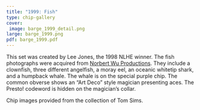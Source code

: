```yaml
---
title: "1999: Fish"
type: chip-gallery
cover:
 image: barge_1999_detail.png
large: barge_1999.png
pdf: barge_1999.pdf
---
```


This set was created by Lee Jones, the 1998 NLHE winner. The fish photographs
were acquired from [Norbert Wu Productions](http://www.norbertwu.com/"). They
include a clownfish, three different angelfish, a moray eel, an oceanic
whitetip shark, and a humpback whale. The whale is on the special purple
chip. The common obverse shows an &#8220;Art Deco&#8221; style magician
presenting aces. The Presto! codeword is hidden on the magician&#8217;s collar.

Chip images provided from the collection of Tom Sims.
